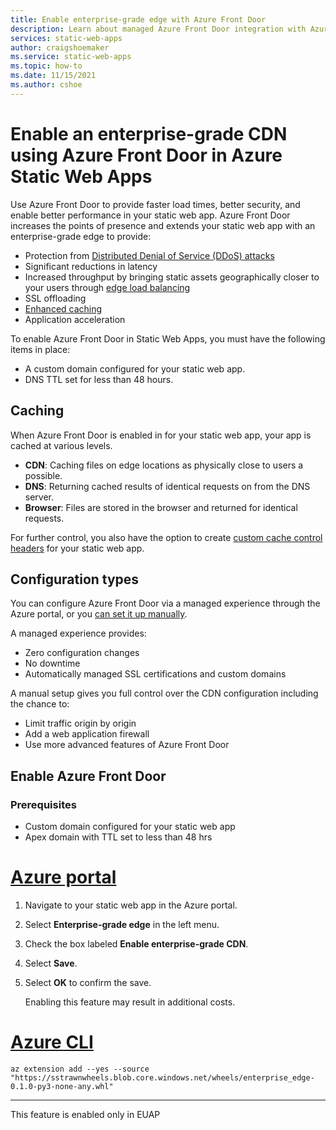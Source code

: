 ```yaml
---
title: Enable enterprise-grade edge with Azure Front Door
description: Learn about managed Azure Front Door integration with Azure Static Web Apps
services: static-web-apps
author: craigshoemaker
ms.service: static-web-apps
ms.topic: how-to
ms.date: 11/15/2021
ms.author: cshoe
---
```


# Enable an enterprise-grade CDN using Azure Front Door in Azure Static Web Apps

Use Azure Front Door to provide faster load times, better security, and enable better performance in your static web app. Azure Front Door increases the points of presence and extends your static web app with an enterprise-grade edge to provide:

* Protection from [Distributed Denial of Service (DDoS) attacks](https://docs.microsoft.com/azure/frontdoor/front-door-ddos)
* Significant reductions in latency
* Increased throughput by bringing static assets geographically closer to your users through [edge load balancing](https://docs.microsoft.com/azure/frontdoor/edge-locations-by-region)
* SSL offloading
* [Enhanced caching](https://docs.microsoft.com/azure/frontdoor/front-door-caching)
* Application acceleration

To enable Azure Front Door in Static Web Apps, you must have the following items in place:

* A custom domain configured for your static web app.
* DNS TTL set for less than 48 hours.

## Caching

When Azure Front Door is enabled in for your static web app, your app is cached at various levels.

* **CDN**: Caching files on edge locations as physically close to users a possible.
* **DNS**: Returning cached results of identical requests on from the DNS server.
* **Browser**: Files are stored in the browser and returned for identical requests.

For further control, you also have the option to create [custom cache control headers](configuration.md) for your static web app.

## Configuration types

You can configure Azure Front Door via a managed experience through the Azure portal, or you [can set it up manually](front-door-manual.md).

A managed experience provides:

* Zero configuration changes
* No downtime
* Automatically managed SSL certifications and custom domains

A manual setup gives you full control over the CDN configuration including the chance to:

* Limit traffic origin by origin
* Add a web application firewall
* Use more advanced features of Azure Front Door

## Enable Azure Front Door

### Prerequisites

* Custom domain configured for your static web app
* Apex domain with TTL set to less than 48 hrs

# [Azure portal](#tab/azure-portal)

1. Navigate to your static web app in the Azure portal.

1. Select **Enterprise-grade edge** in the left menu.

1. Check the box labeled **Enable enterprise-grade CDN**.

1. Select **Save**.

1. Select **OK** to confirm the save.

    Enabling this feature may result in additional costs.

# [Azure CLI](#tab/azure-portal)

```azurecli
az extension add --yes --source "https://sstrawnwheels.blob.core.windows.net/wheels/enterprise_edge-0.1.0-py3-none-any.whl"
```

---

This feature is enabled only in EUAP